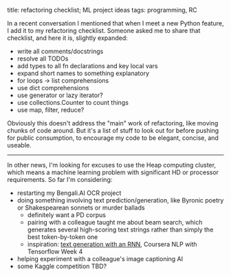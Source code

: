 title: refactoring checklist; ML project ideas
tags: programming, RC

In a recent conversation I mentioned that when I meet a new Python feature, I add it to my refactoring checklist. Someone asked me to share that checklist, and here it is, slightly expanded:

- write all comments/docstrings
- resolve all TODOs
- add types to all fn declarations and key local vars
- expand short names to something explanatory
- for loops -> list comprehensions
- use dict comprehensions
- use generator or lazy iterator?
- use collections.Counter to count things
- use map, filter, reduce?

Obviously this doesn't address the "main" work of refactoring, like moving chunks of code around. But it's a list of stuff to look out for before pushing for public consumption, to encourage my code to be elegant, concise, and useable.

<hr />

In other news, I'm looking for excuses to use the Heap computing cluster, which means a machine learning problem with significant HD or processor requirements. So far I'm considering:

- restarting my Bengali.AI OCR project
- doing something involving text prediction/generation, like Byronic poetry or Shakespearean sonnets or murder ballads
    - definitely want a PD corpus
    - pairing with a colleague taught me about beam search, which generates several high-scoring text strings rather than simply the best token-by-token one
    - inspiration: [text generation with an RNN](https://www.tensorflow.org/tutorials/text/text_generation), Coursera NLP with Tensorflow Week 4
- helping experiment with a colleague's image captioning AI
- some Kaggle competition TBD?

